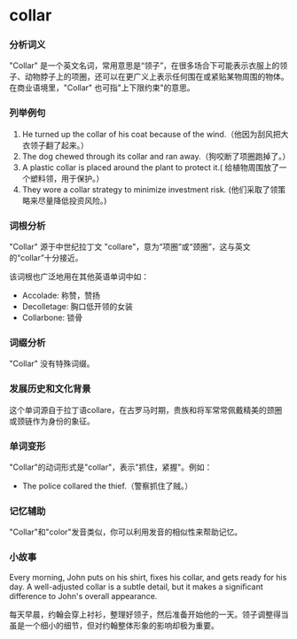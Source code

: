 # collar

### 分析词义

  

"Collar" 是一个英文名词，常用意思是“领子”，在很多场合下可能表示衣服上的领子、动物脖子上的项圈，还可以在更广义上表示任何围在或紧贴某物周围的物体。在商业语境里，"Collar" 也可指"上下限约束"的意思。

  

### 列举例句

  

1.  He turned up the collar of his coat because of the wind.（他因为刮风把大衣领子翻了起来。）
2.  The dog chewed through its collar and ran away.（狗咬断了项圈跑掉了。）
3.  A plastic collar is placed around the plant to protect it.( 给植物周围放了一个塑料领，用于保护。）
4.  They wore a collar strategy to minimize investment risk. (他们采取了领策略来尽量降低投资风险。)

  

### 词根分析

  

"Collar" 源于中世纪拉丁文 "collare"，意为“项圈”或“颈圈”，这与英文的“collar”十分接近。

  

该词根也广泛地用在其他英语单词中如：

  

*   Accolade: 称赞，赞扬
*   Decolletage: 胸口低开领的女装
*   Collarbone: 锁骨

  

### 词缀分析

  

"Collar" 没有特殊词缀。

  

### 发展历史和文化背景

  

这个单词源自于拉丁语collare，在古罗马时期，贵族和将军常常佩戴精美的颈圈或颈链作为身份的象征。

  

### 单词变形

  

"Collar"的动词形式是"collar"，表示"抓住，紧握"。例如：

  

*   The police collared the thief.（警察抓住了贼。）

  

### 记忆辅助

  

"Collar"和"color"发音类似，你可以利用发音的相似性来帮助记忆。

  

### 小故事

  

Every morning, John puts on his shirt, fixes his collar, and gets ready for his day. A well-adjusted collar is a subtle detail, but it makes a significant difference to John's overall appearance.

  

每天早晨，约翰会穿上衬衫，整理好领子，然后准备开始他的一天。领子调整得当虽是一个细小的细节，但对约翰整体形象的影响却极为重要。
